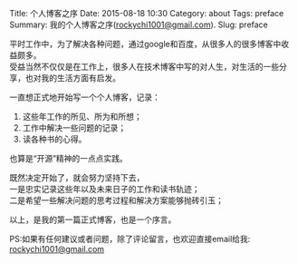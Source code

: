 Title: 个人博客之序
Date: 2015-08-18 10:30
Category: about
Tags: preface
Summary: 我的个人博客之序([rockychi1001@gmail.com](mailto:rockychi1001@gmail.com "my email")).
Slug: preface

平时工作中，为了解决各种问题，通过google和百度，从很多人的很多博客中收益颇多。  
受益当然不仅仅是在工作上，很多人在技术博客中写的对人生，对生活的一些分享，也对我的生活方面有启发。

一直想正式地开始写一个个人博客，记录：

1. 这些年工作的所见、所为和所想；
2. 工作中解决一些问题的记录；
3. 读各种书的心得。

也算是“开源”精神的一点点实践。

既然决定开始了，就会努力坚持下去，  
一是忠实记录这些年以及未来日子的工作和读书轨迹；  
二是希望一些解决问题的思考过程和解决方案能够抛砖引玉；  

以上，是我的第一篇正式博客，也是一个序言。

PS:如果有任何建议或者问题，除了评论留言，也欢迎直接email给我:  
[rockychi1001@gmail.com](mailto:rockychi1001@gmail.com "")
